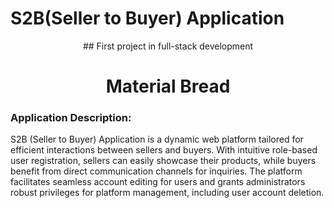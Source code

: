 # S2B(Seller to Buyer) Application
<center>## First project in full-stack development</center>

<h1 align="center">Material Bread</h1>

### Application Description:
S2B (Seller to Buyer) Application is a dynamic web platform tailored for efficient interactions between sellers and buyers. With intuitive role-based user registration, sellers can easily showcase their products, while buyers benefit from direct communication channels for inquiries. The platform facilitates seamless account editing for users and grants administrators robust privileges for platform management, including user account deletion.
